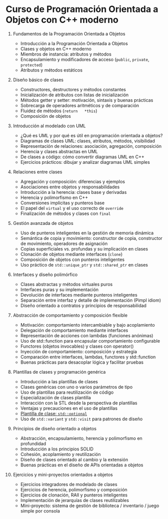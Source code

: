 # Curso de Programación Orientada a Objetos con C++ moderno

1. Fundamentos de la Programación Orientada a Objetos

    * Introducción a la Programación Orientada a Objetos
    * Clases y objetos en C++ moderno
    * Miembros de instancia: atributos y métodos
    * Encapsulamiento y modificadores de acceso (`public`, `private`, `protected`)
    * Atributos y métodos estáticos

2. Diseño básico de clases

    * Constructores, destructores y métodos constantes
    * Inicialización de atributos con listas de inicialización
    * Métodos getter y setter: motivación, sintaxis y buenas prácticas
    * Sobrecarga de operadores aritméticos y de comparación
    * Fluidez de métodos (`return   *this`)
    * Composición de objetos

3. Introducción al modelado con UML

    * ¿Qué es UML y por qué es útil en programación orientada a objetos?
    * Diagramas de clases UML: clases, atributos, métodos, visibilidad
    * Representación de relaciones: asociación, agregación, composición
    * Herencia y clases abstractas en UML
    * De clases a código: cómo convertir diagramas UML en C++
    * Ejercicios prácticos: dibujar y analizar diagramas UML simples

4. Relaciones entre clases

    * Agregación y composición: diferencias y ejemplos
    * Asociaciones entre objetos y responsabilidades
    * Introducción a la herencia: clases base y derivadas
    * Herencia y polimorfismo en C++
    * Conversiones implícitas y punteros base
    * El papel del `virtual` y el uso correcto de `override`
    * Finalización de métodos y clases con `final`

5. Gestión avanzada de objetos

    * Uso de punteros inteligentes en la gestión de memoria dinámica
    * Semántica de copia y movimiento: constructor de copia, constructor de movimiento, operadores de asignación
    * Copias superficiales vs. profundas y su implicación en clases
    * Clonación de objetos mediante interfaces (`clone`)
    * Composición de objetos con punteros inteligentes
    * Uso práctico de `std::unique_ptr` y `std::shared_ptr` en clases

6. Interfaces y diseño polimórfico

    * Clases abstractas y métodos virtuales puros
    * Interfaces puras y su implementación
    * Devolución de interfaces mediante punteros inteligentes
    * Separación entre interfaz y detalle de implementación (Pimpl idiom)
    * Diseño orientado a contratos y principios de responsabilidad

7. Abstracción de comportamiento y composición flexible

    * Motivación: comportamiento intercambiable y bajo acoplamiento
    * Delegación de comportamiento mediante interfaces
    * Representación de acciones con lambdas (funciones anónimas)
    * Uso de std::function para encapsular comportamiento configurable
    * Functores (objetos invocables) y clases con operator()
    * Inyección de comportamiento: composición y estrategia
    * Comparación entre interfaces, lambdas, functores y std::function
    * Buenas prácticas para desacoplar lógica y facilitar pruebas
 
8. Plantillas de clases y programación genérica

    * Introducción a las plantillas de clases
    * Clases genéricas con uno o varios parámetros de tipo
    * Uso de plantillas para reutilización de código
    * Especialización de clases plantilla
    * Interacción con la STL desde la perspectiva de plantillas
    * Ventajas y precauciones en el uso de plantillas
    * [Plantilla de clase: `std::optional`](contenido/modulo07/optional.md)
    * Uso de `std::variant` y `std::visit` para patrones de diseño

9. Principios de diseño orientado a objetos

    * Abstracción, encapsulamiento, herencia y polimorfismo en profundidad
    * Introducción a los principios SOLID
    * Cohesión, acoplamiento y reutilización
    * Diseño de clases orientado al cambio y la extensión
    * Buenas prácticas en el diseño de APIs orientadas a objetos

10. Ejercicios y mini-proyectos orientados a objetos

    * Ejercicios integradores de modelado de clases
    * Ejercicios de herencia, polimorfismo y composición
    * Ejercicios de clonación, RAII y punteros inteligentes
    * Implementación de jerarquías de clases reutilizables
    * Mini-proyecto: sistema de gestión de biblioteca / inventario / juego simple por consola

